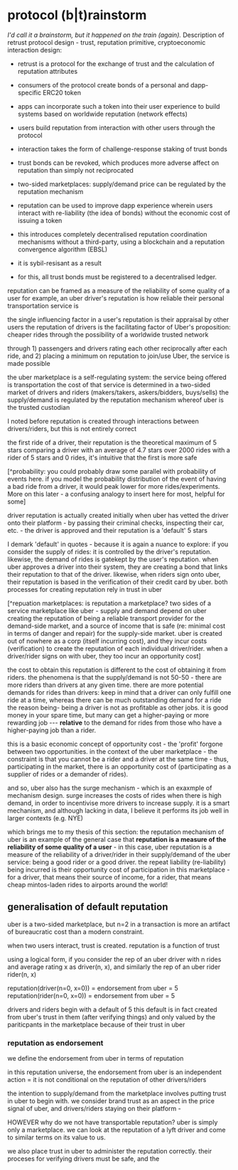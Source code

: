 protocol (b|t)rainstorm
=======================

*I'd call it a brainstorm, but it happened on the train (again).* 
Description of retrust protocol design - trust, reputation primitive, cryptoeconomic interaction design:

 * retrust is a protocol for the exchange of trust and the calculation of reputation attributes
 * consumers of the protocol create bonds of a personal and dapp-specific ERC20 token 
 * apps can incorporate such a token into their user experience to build systems based on worldwide reputation (network effects)
 * users build reputation from interaction with other users through the protocol
 * interaction takes the form of challenge-response staking of trust bonds
 * trust bonds can be revoked, which produces more adverse affect on reputation than simply not reciprocated
 * two-sided marketplaces: supply/demand price can be regulated by the reputation mechanism
 * reputation can be used to improve dapp experience wherein users interact with re-liability (the idea of bonds) without the economic cost of issuing a token

 * this introduces completely decentralised reputation coordination mechanisms without a third-party, using a blockchain and a reputation convergence algorithm (EBSL)
 * it is sybil-resisant as a result
 * for this, all trust bonds must be registered to a decentralised ledger.



reputation can be framed as a measure of the reliability of some quality of a user
for example, an uber driver's reputation is how reliable their personal transportation service is

the single influencing factor in a user's reputation is their appraisal by other users
the reputation of drivers is the facilitating factor of Uber's proposition: cheaper rides through the possibility of a worldwide trusted network

through 1) passengers and drivers rating each other reciprocally after each ride, and 2) placing a minimum on reputation to join/use Uber, the service is made possible

the uber marketplace is a self-regulating system:
the service being offered is transportation
the cost of that service is determined in a two-sided market of drivers and riders (makers/takers, askers/bidders, buys/sells)
the supply/demand is regulated by the reputation mechanism whereof uber is the trusted custodian



I noted before reputation is created through interactions between drivers/riders, but this is not entirely correct

the first ride of a driver, their reputation is the theoretical maximum of 5 stars
comparing a driver with an average of 4.7 stars over 2000 rides with a rider of 5 stars and 0 rides, it's intuitive that the first is more safe

[^probability: you could probably draw some parallel with probability of events here. if you model the probability distribution of the event of having a bad ride from a driver, it would peak lower for more rides/experiments. More on this later - a confusing analogy to insert here for most, helpful for some]

driver reputation is actually created initially when uber has vetted the driver onto their platform - by passing their criminal checks, inspecting their car, etc. - the driver is approved and their reputation is a 'default' 5 stars

I demark 'default' in quotes - because it is again a nuance to explore: if you consider the supply of rides: it is controlled by the driver's reputation. likewise, the demand of rides is gatekept by the user's reputation. when uber approves a driver into their system, they are creating a bond that links their reputation to that of the driver. likewise, when riders sign onto uber, their reputation is based in the verification of their credit card by uber. both processes for creating reputation rely in trust in uber

[^repuation marketplaces: is reputation a marketplace? two sides of a service marketplace like uber - supply and demand depend on uber creating the reputation of being a reliable transport provider for the demand-side market, and a source of income that is safe (re: minimal cost in terms of danger and repair) for the supply-side market. uber is created out of nowhere as a corp (itself incurring cost), and they incur costs (verification) to create the reputation of each individual driver/rider. when a driver/rider signs on with uber, they too incur an opportunity cost]


the cost to obtain this reputation is different to the cost of obtaining it from riders. the phenomena is that the supply/demand is not 50-50 - there are more riders than drivers at any given time. 
there are more potential demands for rides than drivers: keep in mind that a driver can only fulfill one ride at a time, whereas there can be much outstanding demand for a ride
the reason being- being a driver is not as profitable as other jobs. it is good money in your spare time, but many can get a higher-paying or more rewarding job --- **relative** to the demand for rides from those who have a higher-paying job than a rider.

this is a basic economic concept of opportunity cost - the 'profit' forgone between two opportunities. in the context of the uber marketplace - the constraint is that you cannot be a rider and a driver at the same time - thus, participating in the market, there is an opportunity cost of (participating as a supplier of rides or a demander of rides).

and so, uber also has the surge mechanism - which is an exaxmple of mechanism design. surge increases the costs of rides when there is high demand, in order to incentivise more drivers to increase supply. it is a smart mechanism, and although lacking in data, I believe it performs its job well in larger contexts (e.g. NYE)

which brings me to my thesis of this section: the reputation mechanism of uber is an example of the general case that **reputation is a measure of the reliability of some quality of a user** - in this case, uber reputation is a measure of the reliability of a driver/rider in their supply/demand of the uber service: being a good rider or a good driver. the repeat liability (re-liability) being incurred is their opportunity cost of participation in this marketplace - for a driver, that means their source of income, for a rider, that means cheap mintos-laden rides to airports around the world!



## generalisation of default reputation
uber is a two-sided marketplace, but n=2 in a transaction is more an artifact of bureaucratic cost than a modern constraint.

when two users interact, trust is created. 
reputation is a function of trust

using a logical form, if you consider the rep of an uber driver with n rides and average rating x as driver(n, x), and similarly the rep of an uber rider rider(n, x)

reputation(driver(n=0, x=0)) = endorsement from uber = 5
reputation(rider(n=0, x=0))  = endorsement from uber = 5

drivers and riders begin with a default of 5
this default is in fact created from uber's trust in them (after verifying things)
and only valued by the pariticpants in the marketplace because of their trust in uber

### reputation as endorsement
we define the endorsement from uber in terms of reputation

in this reputation universe, the endorsement from uber is an independent action = it is not conditional on the reputation of other drivers/riders

the intention to supply/demand from the marketplace involves putting trust in uber to begin with. we consider brand trust as an aspect in the price signal of uber, and drivers/riders staying on their platform - 

HOWEVER why do we not have transportable reputation? uber is simply only a marketplace. we can look at the reputation of a lyft driver and come to similar terms on its value to us. 

we also place trust in uber to administer the reputation correctly. their proceses for verifying drivers must be safe, and the 
